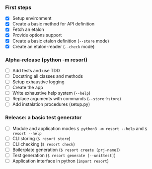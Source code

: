 
### First steps
- [x] Setup environment 
- [x] Create a basic method for API definition
- [x] Fetch an etalon
- [x] Provide options support
- [x] Create a basic etalon definition (`--store` mode)
- [x] Create an etalon-reader (`--check` mode)

### Alpha-release (python -m resort)
- [ ] Add tests and use TDD
- [ ] Docstring all classes and methods
- [ ] Setup exhaustive logging
- [ ] Create the app
- [ ] Write exhaustive help system (`--help`)
- [ ] Replace arguments with commands (`--store`->`store`)
- [ ] Add instalation procedures (setup.py)

### Release: a basic test generator
- [ ] Module and application modes `$ python3 -m resort --help` and `$ resort --help`
- [ ] CLI storing (`$ resort store`)
- [ ] CLI checking (`$ resort check`)
- [ ] Boilerplate generation (`$ resort create [prj-name]`)
- [ ] Test generation (`$ resort generate [--unittest]`)
- [ ] Application interface in python (`import resort`)